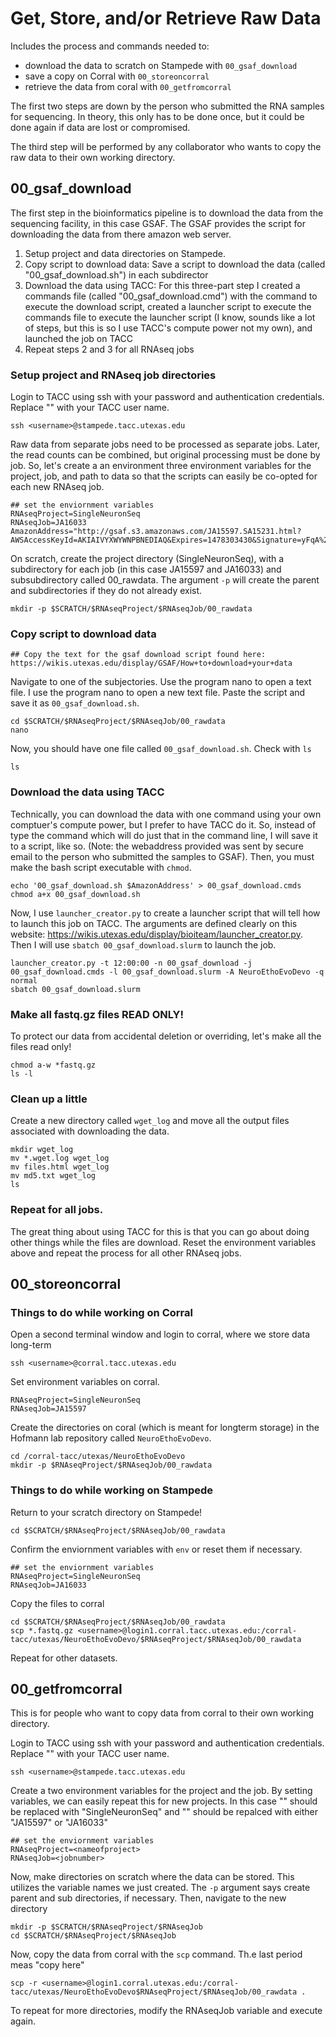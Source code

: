 # Get, Store, and/or Retrieve Raw Data

Includes the process and commands needed to:
* download the data to scratch on Stampede with `00_gsaf_download`
* save a copy on Corral with `00_storeoncorral`
* retrieve the data from coral with `00_getfromcorral` 

The first two steps are down by the person who submitted the RNA samples for sequencing. In theory, this only has to be done once, but it could be done again if data are lost or compromised. 

The third step will be performed by any collaborator who wants to copy the raw data to their own working directory. 

## 00_gsaf_download 

The first step in the bioinformatics pipeline is to download the data from the sequencing facility, in this case GSAF. The GSAF provides the script for downloading the data from there amazon web server. 

1. Setup project and data directories on Stampede.
2. Copy script to download data: Save a script to download the data (called "00_gsaf_download.sh") in each subdirector  
3. Download the data using TACC: For this three-part step I created a commands file (called "00_gsaf_download.cmd") with the command to execute the download script,  created a launcher script to execute the commands file to execute the launcher script (I know, sounds like a lot of steps, but this is so I use TACC's compute power not my own), and launched the job on TACC  
4. Repeat steps 2 and 3 for all RNAseq jobs 

### Setup project and RNAseq job directories 

Login to TACC using ssh with your password and authentication credentials. Replace "<username>" with your TACC user name. 

~~~ {.bash}
ssh <username>@stampede.tacc.utexas.edu
~~~

Raw data from separate jobs need to be processed as separate jobs. Later, the read counts can be combined, but original processing must be done by job. So, let's create a an environment three environment variables for the project, job, and path to data so that the scripts can easily be co-opted for each new RNAseq job. 

~~~ {.bash}
## set the enviornment variables 
RNAseqProject=SingleNeuronSeq
RNAseqJob=JA16033
AmazonAddress="http://gsaf.s3.amazonaws.com/JA15597.SA15231.html?AWSAccessKeyId=AKIAIVYXWYWNPBNEDIAQ&Expires=1478303430&Signature=yFqA%2FQ54MsBIfp%2Fuv1RbMewBulU%3D"
~~~

On scratch, create the project directory (SingleNeuronSeq), with a subdirectory for each job (in this case JA15597 and JA16033) and subsubdirectory called 00_rawdata. The argument `-p` will create the parent and subdirectories if they do not already exist.

~~~ {.bash}
mkdir -p $SCRATCH/$RNAseqProject/$RNAseqJob/00_rawdata
~~~

### Copy script to download data 

~~~ {.bash}
## Copy the text for the gsaf download script found here:  https://wikis.utexas.edu/display/GSAF/How+to+download+your+data 
~~~ 

Navigate to one of the subjectories. Use the program nano to open a text file.  I use the program nano to open a new text file. Paste the script and save it as `00_gsaf_download.sh`.

~~~ {.bash}
cd $SCRATCH/$RNAseqProject/$RNAseqJob/00_rawdata
nano
~~~ 

Now, you should have one file called `00_gsaf_download.sh`. Check with `ls`

~~~ {.bash}
ls
~~~ 

### Download the data using TACC
Technically, you can download the data with one command using your own comptuer's compute power, but I prefer to have TACC do it. So, instead of type the command which will do just that in the command line, I will save it to a script, like so. (Note: the webaddress provided was sent by secure email to the person who submitted the samples to GSAF). Then, you must make the bash script executable with `chmod`.

~~~ {.bash}
echo '00_gsaf_download.sh $AmazonAddress' > 00_gsaf_download.cmds
chmod a+x 00_gsaf_download.sh
~~~

Now, I use `launcher_creator.py` to create a launcher script that will tell how to launch this job on TACC. The arguments are defined clearly on this website: https://wikis.utexas.edu/display/bioiteam/launcher_creator.py. Then I will use `sbatch 00_gsaf_download.slurm` to launch the job.

~~~ {.bash}
launcher_creator.py -t 12:00:00 -n 00_gsaf_download -j 00_gsaf_download.cmds -l 00_gsaf_download.slurm -A NeuroEthoEvoDevo -q normal
sbatch 00_gsaf_download.slurm
~~~

### Make all fastq.gz files READ ONLY!

To protect our data from accidental deletion or overriding, let's make all the files read only!

~~~ {.bash}
chmod a-w *fastq.gz
ls -l
~~~

### Clean up a little

Create a new directory called `wget_log` and move all the output files associated with downloading the data.

~~~ {.bash}
mkdir wget_log
mv *.wget.log wget_log
mv files.html wget_log
mv md5.txt wget_log
ls
~~~

### Repeat for all jobs. 
The great thing about using TACC for this is that you can go about doing other things while the files are download. Reset the environment variables above and repeat the process for all other RNAseq jobs.


## 00_storeoncorral

### Things to do while working on Corral

Open a second terminal window and login to corral, where we store data long-term

~~~ {.bash}
ssh <username>@corral.tacc.utexas.edu
~~~

Set environment variables on corral.

~~~ {.bash}
RNAseqProject=SingleNeuronSeq
RNAseqJob=JA15597
~~~

Create the directories on coral (which is meant for longterm storage) in the Hofmann lab repository called `NeuroEthoEvoDevo`. 


~~~ {.bash}
cd /corral-tacc/utexas/NeuroEthoEvoDevo
mkdir -p $RNAseqProject/$RNAseqJob/00_rawdata
~~~ 

### Things to do while working on Stampede

Return to your scratch directory on Stampede!

~~~ {.bash}
cd $SCRATCH/$RNAseqProject/$RNAseqJob/00_rawdata
~~~

Confirm the enviornment variables with `env` or reset them if necessary.

~~~ {.bash}
## set the enviornment variables 
RNAseqProject=SingleNeuronSeq
RNAseqJob=JA16033
~~~

Copy the files to corral

~~~ {.bash}
cd $SCRATCH/$RNAseqProject/$RNAseqJob/00_rawdata
scp *.fastq.gz <username>@login1.corral.tacc.utexas.edu:/corral-tacc/utexas/NeuroEthoEvoDevo/$RNAseqProject/$RNAseqJob/00_rawdata
~~~

Repeat for other datasets.

## 00_getfromcorral

This is for people who want to copy data from corral to their own working directory.

Login to TACC using ssh with your password and authentication credentials. Replace "<username>" with your TACC user name. 

~~~ {.bash}
ssh <username>@stampede.tacc.utexas.edu
~~~

Create a two environment variables for the project and the job. By setting variables, we can easily repeat this for new projects. In this case "<nameofproject>" should be replaced with "SingleNeuronSeq" and "<jobnumber>" should be repalced with either "JA15597" or "JA16033"

~~~ {.bash}
## set the enviornment variables 
RNAseqProject=<nameofproject>
RNAseqJob=<jobnumber>
~~~

Now, make directories on scratch where the data can be stored. This utilizes the variable names we just created. The `-p` argument says create parent and sub directories, if necessary.  Then, navigate to the new directory

~~~ {.bash}
mkdir -p $SCRATCH/$RNAseqProject/$RNAseqJob
cd $SCRATCH/$RNAseqProject/$RNAseqJob
~~~

Now, copy the data from corral with the `scp` command. Th.e last period meas "copy here"

~~~ {.bash}
scp -r <username>@login1.corral.utexas.edu:/corral-tacc/utexas/NeuroEthoEvoDevo$RNAseqProject/$RNAseqJob/00_rawdata .
~~~

To repeat for more directories, modify the RNAseqJob variable and execute again.
